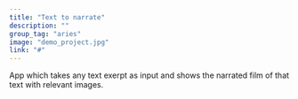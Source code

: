 ```yaml
---
title: "Text to narrate"
description: ""
group_tag: "aries"
image: "demo_project.jpg" 
link: "#"
---
```


App which takes any text exerpt as input and shows the narrated film of that text with relevant images.